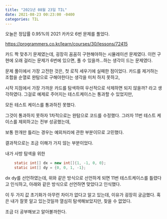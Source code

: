 ```yaml
---
title: "2021년 08월 23일 TIL"
date: 2021-08-23 00:23:00 -0400
categories: TIL
---
```


오늘은 정답률 0.95%의 2021 카카오 6번 문제를 풀었다.

https://programmers.co.kr/learn/courses/30/lessons/72415

카드 짝 맞추기 문제였는데, 굉장히 꼼꼼히 구현해야하는 시뮬레이션 문제였다. 이런 구현에 오래 걸리는 문제가 6번에 있으면, 풀 수 있을까...하는 생각이 드는 문제였다.

문제 풀이에서 가장 고전한 것은, 첫 로직 세우기에 실패한 점이었다. 카드를 제거하는 조합을 순열로 완탐으로 구해야한다는 생각을 미처 하지 못하고,

시작 지점에서 가장 가까운 카드를 탐색하여 우선적으로 삭제하면 되지 않을까? 라고 생각하였다. 그걸로 예제로 주어지는 테스트케이스는 통과할 수 있었지만, 

모든 테스트 케이스를 통과하진 못했다.

그것이 통과하지 못하자 1차적으로는 완탐으로 코드를 수정했다. 그러자 11번 테스트 케이스를 제외하고는 전부 성공했는데, 

보통 한개만 틀리는 경우는 예외처리에 관한 부분이므로 고민했다.

결과적으로는 조금 이해가 가지 않는 부분이었다.

내가 사방 탐색을 위한 

```java
    static int[] dx = new int[]{1, -1, 0, 0};
    static int[] dy = {0, 0, 1, -1};
```
dx dy를 선언하였는데, 위와 같은 방식으로 선언하게 되면 11번 테스트케이스를 틀렸다고 인식하고, 아래와 같은 방식으로 선언하면 맞았다고 인식했다.

이 두 가지 값 초기화가 아무런 차이가 없다고 알고 있는데, 이유가 굉장히 궁금했다. 혹은 내가 잘못 알고 있는것일까 열심히 탐색해보았지만, 찾을 수 없었다.

조금 더 공부해보고 알아볼까한다.
